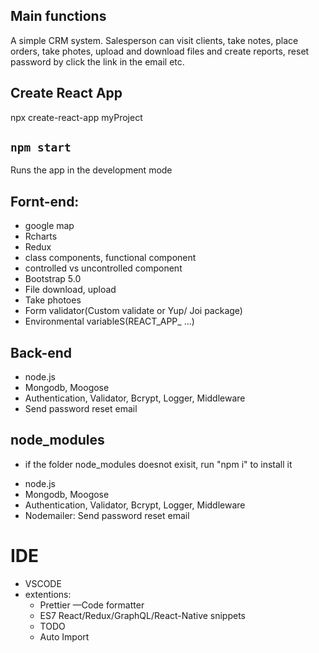 ## Main functions

A simple CRM system. Salesperson can visit clients, take notes, place orders, take photes, upload and download files and create reports, reset password by click the link in the email etc.



## Create React App

npx create-react-app myProject

## `npm start`

Runs the app in the development mode

## Fornt-end:

- google map
- Rcharts
- Redux
- class components, functional component
- controlled vs uncontrolled component
- Bootstrap 5.0
- File download, upload
- Take photoes
- Form validator(Custom validate or Yup/ Joi package)
- Environmental variableS(REACT_APP_ ...)

## Back-end

- node.js
- Mongodb, Moogose
- Authentication, Validator, Bcrypt, Logger, Middleware
- Send password reset email

## node_modules

- if the folder node_modules doesnot exisit, run "npm i" to install it

* node.js
* Mongodb, Moogose
* Authentication, Validator, Bcrypt, Logger, Middleware
* Nodemailer: Send password reset email

# IDE

- VSCODE
- extentions:
  - Prettier —Code formatter
  - ES7 React/Redux/GraphQL/React-Native snippets
  - TODO
  - Auto Import
